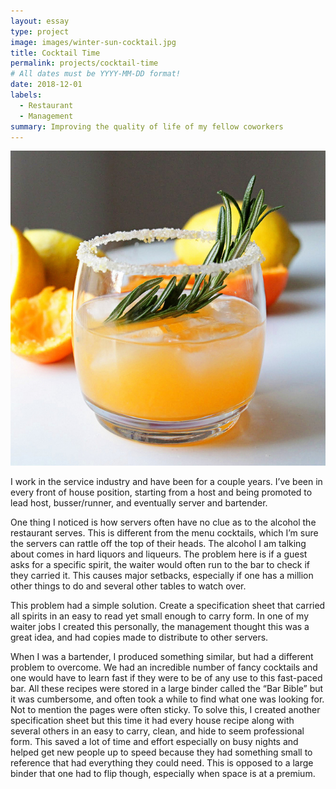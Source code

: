 ```yaml
---
layout: essay
type: project
image: images/winter-sun-cocktail.jpg
title: Cocktail Time
permalink: projects/cocktail-time
# All dates must be YYYY-MM-DD format!
date: 2018-12-01
labels:
  - Restaurant
  - Management
summary: Improving the quality of life of my fellow coworkers
---
```


<img class="ui medium right floated rounded image" src="../images/winter-sun-cocktail.jpg">

   I work in the service industry and have been for a couple years. I’ve been in every front of house position, starting from a host and being promoted to lead host, busser/runner, and eventually server and bartender. 

   One thing I noticed is how servers often have no clue as to the alcohol the restaurant serves. This is different from the menu cocktails, which I’m sure the servers can rattle off the top of their heads. The alcohol I am talking about comes in hard liquors and liqueurs. The problem here is if a guest asks for a specific spirit, the waiter would often run to the bar to check if they carried it. This causes major setbacks, especially if one has a million other things to do and several other tables to watch over.

   This problem had a simple solution. Create a specification sheet that carried all spirits in an easy to read yet small enough to carry form. In one of my waiter jobs I created this personally, the management thought this was a great idea, and had copies made to distribute to other servers. 

   When I was a bartender, I produced something similar, but had a different problem to overcome. We had an incredible number of fancy cocktails and one would have to learn fast if they were to be of any use to this fast-paced bar. All these recipes were stored in a large binder called the “Bar Bible” but it was cumbersome, and often took a while to find what one was looking for. Not to mention the pages were often sticky. To solve this, I created another specification sheet but this time it had every house recipe along with several others in an easy to carry, clean, and hide to seem professional form. This saved a lot of time and effort especially on busy nights and helped get new people up to speed because they had something small to reference that had everything they could need. This is opposed to a large binder that one had to flip though, especially when space is at a premium.
